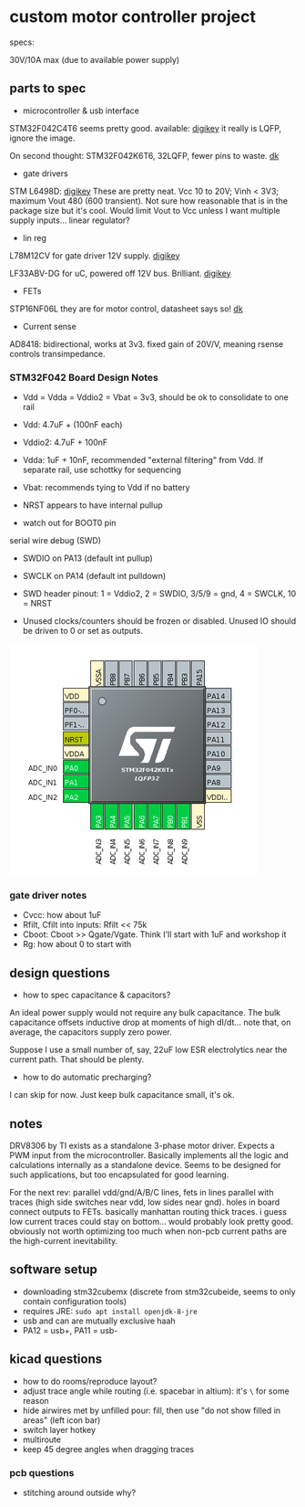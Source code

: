 # custom motor controller project

specs:

30V/10A max (due to available power supply)

## parts to spec

- microcontroller & usb interface

STM32F042C4T6 seems pretty good. available: [digikey](https://www.digikey.com/short/z1jqnp) it really is LQFP, ignore the image.

On second thought: STM32F042K6T6, 32LQFP, fewer pins to waste. [dk](https://www.digikey.com/short/z1jj8q)

- gate drivers

STM L6498D: [digikey](https://www.digikey.com/short/z1jq1r)
These are pretty neat. Vcc 10 to 20V; Vinh < 3V3; maximum Vout 480 (600 transient). Not sure how reasonable that is in the package size but it's cool. Would limit Vout to Vcc unless I want multiple supply inputs... linear regulator?

- lin reg

L78M12CV for gate driver 12V supply. [digikey](https://www.digikey.com/short/z1j83q)

LF33ABV-DG for uC, powered off 12V bus. Brilliant. [digikey](https://www.digikey.com/short/z1j83n)

- FETs

STP16NF06L they are for motor control, datasheet says so! [dk](https://www.digikey.com/short/z1j8qm)

- Current sense

AD8418: bidirectional, works at 3v3. fixed gain of 20V/V, meaning rsense controls transimpedance.

### STM32F042 Board Design Notes

- Vdd = Vdda = Vddio2 = Vbat = 3v3, should be ok to consolidate to one rail
- Vdd: 4.7uF + (100nF each)
- Vddio2: 4.7uF + 100nF
- Vdda: 1uF + 10nF, recommended "external filtering" from Vdd. If separate rail, use schottky for sequencing
- Vbat: recommends tying to Vdd if no battery

- NRST appears to have internal pullup
- watch out for BOOT0 pin

serial wire debug (SWD)
- SWDIO on PA13 (default int pullup)
- SWCLK on PA14 (default int pulldown)
- SWD header pinout: 1 = Vddio2, 2 = SWDIO, 3/5/9 = gnd, 4 = SWCLK, 10 = NRST

- Unused clocks/counters should be frozen or disabled. Unused IO should be driven to 0 or set as outputs.

![](r/adc.png)


### gate driver notes

- Cvcc: how about 1uF
- Rfilt, Cfilt into inputs: Rfilt << 75k
- Cboot: Cboot >> Qgate/Vgate. Think I'll start with 1uF and workshop it
- Rg: how about 0 to start with

## design questions

- how to spec capacitance & capacitors?

An ideal power supply would not require any bulk capacitance. The bulk capacitance offsets inductive drop at moments of high dI/dt... note that, on average, the capacitors supply zero power.

Suppose I use a small number of, say, 22uF low ESR electrolytics near the current path. That should be plenty.

- how to do automatic precharging?

I can skip for now. Just keep bulk capacitance small, it's ok.

## notes

DRV8306 by TI exists as a standalone 3-phase motor driver. Expects a PWM input from the microcontroller. Basically implements all the logic and calculations internally as a standalone device. Seems to be designed for such applications, but too encapsulated for good learning.

For the next rev: parallel vdd/gnd/A/B/C lines, fets in lines parallel with traces (high side switches near vdd, low sides near gnd). holes in board connect outputs to FETs. basically manhattan routing thick traces. i guess low current traces could stay on bottom... would probably look pretty good. obviously not worth optimizing too much when non-pcb current paths are the high-current inevitability.

## software setup

- downloading stm32cubemx (discrete from stm32cubeide, seems to only contain configuration tools)
- requires JRE: `sudo apt install openjdk-8-jre`
- usb and can are mutually exclusive haah
- PA12 = usb+, PA11 = usb-


## kicad questions

- how to do rooms/reproduce layout?
- adjust trace angle while routing (i.e. spacebar in altium): it's `\` for some reason
- hide airwires met by unfilled pour: fill, then use "do not show filled in areas" (left icon bar)
- switch layer hotkey
- multiroute
- keep 45 degree angles when dragging traces

### pcb questions

- stitching around outside why?
